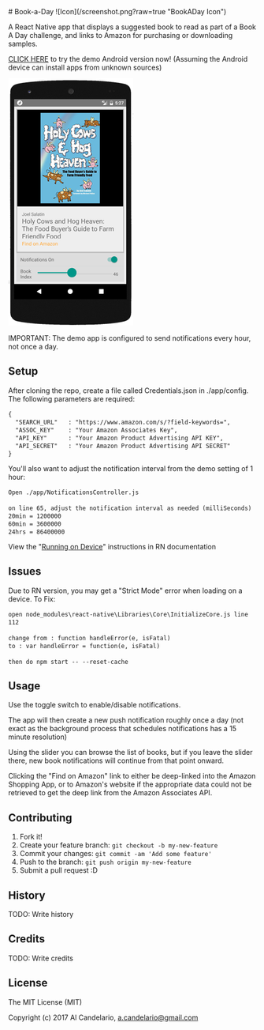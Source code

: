 <snippet>
  <content>
# Book-a-Day
![Icon](/screenshot.png?raw=true "BookADay Icon")

A React Native app that displays a suggested book to read as part of a Book A Day challenge, and links to Amazon for purchasing or downloading samples. 

[CLICK HERE](https://raw.github.com/alcandelario/bookaday/master/BookADay.apk) to try the demo Android version now! (Assuming the Android device can install apps from unknown sources)

![Screenshot](/screenshot.png?raw=true "BookADay Screenshot")

IMPORTANT: The demo app is configured to send notifications every hour, not once a day.

## Setup

After cloning the repo, create a file called Credentials.json in ./app/config. The following parameters are required:

```
{
  "SEARCH_URL"   : "https://www.amazon.com/s/?field-keywords=",
  "ASSOC_KEY"    : "Your Amazon Associates Key",
  "API_KEY"      : "Your Amazon Product Advertising API KEY",
  "API_SECRET"   : "Your Amazon Product Advertising API SECRET"
}
```

You'll also want to adjust the notification interval from the demo setting of 1 hour:

```
Open ./app/NotificationsController.js

on line 65, adjust the notification interval as needed (milliSeconds)
20min = 1200000 
60min = 3600000 
24hrs = 86400000
```

View the "[Running on Device](https://facebook.github.io/react-native/docs/running-on-device.html)" instructions in RN documentation

## Issues

Due to RN version, you may get a "Strict Mode" error when loading on a device. To Fix:

```
open node_modules\react-native\Libraries\Core\InitializeCore.js line 112

change from : function handleError(e, isFatal) 
to : var handleError = function(e, isFatal)

then do npm start -- --reset-cache
```

## Usage

Use the toggle switch to enable/disable notifications.

The app will then create a new push notification roughly once a day (not exact as the background process that schedules notifications has a 15 minute resolution)

Using the slider you can browse the list of books, but if you leave the slider there, new book notifications will continue from that point onward.

Clicking the "Find on Amazon" link to either be deep-linked into the Amazon Shopping App, or to Amazon's website if the appropriate data could not be retrieved to get the deep link from the Amazon Associates API.

## Contributing

1. Fork it!
2. Create your feature branch: `git checkout -b my-new-feature`
3. Commit your changes: `git commit -am 'Add some feature'`
4. Push to the branch: `git push origin my-new-feature`
5. Submit a pull request :D

## History

TODO: Write history

## Credits

TODO: Write credits

## License

The MIT License (MIT)

Copyright (c) 2017 Al Candelario, <a.candelario@gmail.com>
</content>
</snippet>
